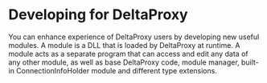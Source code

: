 # Developing for DeltaProxy

You can enhance experience of DeltaProxy users by developing new useful modules. A module is a DLL that is loaded by DeltaProxy at runtime. A module acts as a separate program that can access and edit any data of any other module, as well as base DeltaProxy code, module manager, built-in ConnectionInfoHolder module and different type extensions.